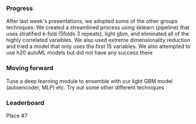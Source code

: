 ### Progress

After last week's presentations, we adopted some of the other groups techniques. We created a streamlined process using sklearn (pipeline) that uses stratified k-fold (5folds 3 repeats), light gbm, and eliminated all of the highly correlated varaibles. We also used extreme dimensionality reduction and tried a model that only uses the first 15 variables. We also attempted to use h20 autoML models but did not have any success there


### Moving forward

Tune a deep learning module to ensemble with our light GBM model (autoencoder, MLP) etc. Try out some other different techniques 

### Leaderboard

Place #7